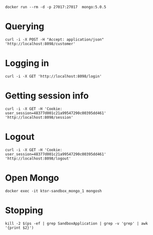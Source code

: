 ```
docker run --rm -d -p 27017:27017  mongo:5.0.5
```

# Querying
```
curl -i -X POST -H "Accept: application/json" 'http://localhost:8098/customer'
```

# Logging in
```
curl -i -X GET 'http://localhost:8098/login'
```

# Getting session info
```
curl -i -X GET -H 'Cookie: user_session=48377d001c21a99547290c00395dd461' 'http://localhost:8098/session'
```

# Logout
```
curl -i -X GET -H 'Cookie: user_session=48377d001c21a99547290c00395dd461' 'http://localhost:8098/logout'
```

# Open Mongo
```
docker exec -it ktor-sandbox_mongo_1 mongosh
```

# Stopping
```
kill -2 $(ps -ef | grep SandboxApplication | grep -v 'grep' | awk '{print $2}')
```